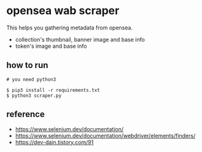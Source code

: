 # opensea wab scraper

This helps you gathering metadata from opensea.

- collection's thumbnail, banner image and base info
- token's image and base info

## how to run

```
# you need python3

$ pip3 install -r requirements.txt
$ python3 scraper.py
```

## reference

- https://www.selenium.dev/documentation/
- https://www.selenium.dev/documentation/webdriver/elements/finders/
- https://dev-dain.tistory.com/91
